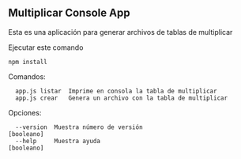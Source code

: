 

## Multiplicar Console App

Esta es una aplicación para generar archivos de tablas de multiplicar

Ejecutar este comando

```
npm install
```

Comandos:
```
  app.js listar  Imprime en consola la tabla de multiplicar
  app.js crear   Genera un archivo con la tabla de multiplicar
```

Opciones:
```
  --version  Muestra número de versión                                [booleano]
  --help     Muestra ayuda                                            [booleano]
```